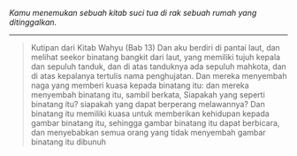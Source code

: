 _Kamu menemukan sebuah kitab suci tua di rak sebuah rumah yang ditinggalkan._

---

> Kutipan dari Kitab Wahyu (Bab 13)
> Dan aku berdiri di pantai laut, dan melihat seekor binatang bangkit dari laut, yang memiliki tujuh kepala dan sepuluh tanduk, dan di atas tanduknya ada sepuluh mahkota, dan di atas kepalanya tertulis nama penghujatan.
> Dan mereka menyembah naga yang memberi kuasa kepada binatang itu: dan mereka menyembah binatang itu, sambil berkata, Siapakah yang seperti binatang itu? siapakah yang dapat berperang melawannya?
> Dan binatang itu memiliki kuasa untuk memberikan kehidupan kepada gambar binatang itu, sehingga gambar binatang itu dapat berbicara, dan menyebabkan semua orang yang tidak menyembah gambar binatang itu dibunuh
